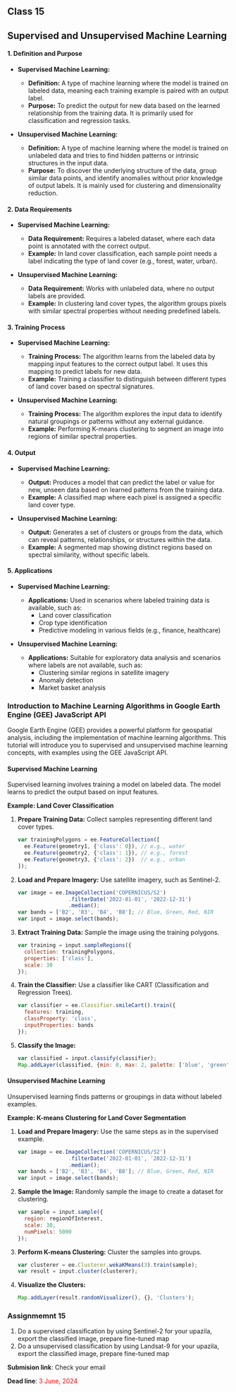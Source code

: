 ## Class 15

## Supervised and Unsupervised Machine Learning



#### 1. Definition and Purpose

- **Supervised Machine Learning:**
  - **Definition:** A type of machine learning where the model is trained on labeled data, meaning each training example is paired with an output label.
  - **Purpose:** To predict the output for new data based on the learned relationship from the training data. It is primarily used for classification and regression tasks.
  
- **Unsupervised Machine Learning:**
  - **Definition:** A type of machine learning where the model is trained on unlabeled data and tries to find hidden patterns or intrinsic structures in the input data.
  - **Purpose:** To discover the underlying structure of the data, group similar data points, and identify anomalies without prior knowledge of output labels. It is mainly used for clustering and dimensionality reduction.

#### 2. Data Requirements

- **Supervised Machine Learning:**
  - **Data Requirement:** Requires a labeled dataset, where each data point is annotated with the correct output.
  - **Example:** In land cover classification, each sample point needs a label indicating the type of land cover (e.g., forest, water, urban).

- **Unsupervised Machine Learning:**
  - **Data Requirement:** Works with unlabeled data, where no output labels are provided.
  - **Example:** In clustering land cover types, the algorithm groups pixels with similar spectral properties without needing predefined labels.

#### 3. Training Process

- **Supervised Machine Learning:**
  - **Training Process:** The algorithm learns from the labeled data by mapping input features to the correct output label. It uses this mapping to predict labels for new data.
  - **Example:** Training a classifier to distinguish between different types of land cover based on spectral signatures.

- **Unsupervised Machine Learning:**
  - **Training Process:** The algorithm explores the input data to identify natural groupings or patterns without any external guidance.
  - **Example:** Performing K-means clustering to segment an image into regions of similar spectral properties.

#### 4. Output

- **Supervised Machine Learning:**
  - **Output:** Produces a model that can predict the label or value for new, unseen data based on learned patterns from the training data.
  - **Example:** A classified map where each pixel is assigned a specific land cover type.

- **Unsupervised Machine Learning:**
  - **Output:** Generates a set of clusters or groups from the data, which can reveal patterns, relationships, or structures within the data.
  - **Example:** A segmented map showing distinct regions based on spectral similarity, without specific labels.

#### 5. Applications

- **Supervised Machine Learning:**
  - **Applications:** Used in scenarios where labeled training data is available, such as:
    - Land cover classification
    - Crop type identification
    - Predictive modeling in various fields (e.g., finance, healthcare)

- **Unsupervised Machine Learning:**
  - **Applications:** Suitable for exploratory data analysis and scenarios where labels are not available, such as:
    - Clustering similar regions in satellite imagery
    - Anomaly detection
    - Market basket analysis



### Introduction to Machine Learning Algorithms in Google Earth Engine (GEE) JavaScript API

Google Earth Engine (GEE) provides a powerful platform for geospatial analysis, including the implementation of machine learning algorithms. This tutorial will introduce you to supervised and unsupervised machine learning concepts, with examples using the GEE JavaScript API.

#### Supervised Machine Learning

Supervised learning involves training a model on labeled data. The model learns to predict the output based on input features.

**Example: Land Cover Classification**

1. **Prepare Training Data:**
   Collect samples representing different land cover types.

   ```javascript
   var trainingPolygons = ee.FeatureCollection([
     ee.Feature(geometry1, {'class': 0}), // e.g., water
     ee.Feature(geometry2, {'class': 1}), // e.g., forest
     ee.Feature(geometry3, {'class': 2})  // e.g., urban
   ]);
   ```

2. **Load and Prepare Imagery:**
   Use satellite imagery, such as Sentinel-2.

   ```javascript
   var image = ee.ImageCollection('COPERNICUS/S2')
                   .filterDate('2022-01-01', '2022-12-31')
                   .median();
   var bands = ['B2', 'B3', 'B4', 'B8']; // Blue, Green, Red, NIR
   var input = image.select(bands);
   ```

3. **Extract Training Data:**
   Sample the image using the training polygons.

   ```javascript
   var training = input.sampleRegions({
     collection: trainingPolygons,
     properties: ['class'],
     scale: 30
   });
   ```

4. **Train the Classifier:**
   Use a classifier like CART (Classification and Regression Trees).

   ```javascript
   var classifier = ee.Classifier.smileCart().train({
     features: training,
     classProperty: 'class',
     inputProperties: bands
   });
   ```

5. **Classify the Image:**

   ```javascript
   var classified = input.classify(classifier);
   Map.addLayer(classified, {min: 0, max: 2, palette: ['blue', 'green', 'red']}, 'Land Cover');
   ```

#### Unsupervised Machine Learning

Unsupervised learning finds patterns or groupings in data without labeled examples.

**Example: K-means Clustering for Land Cover Segmentation**

1. **Load and Prepare Imagery:**
   Use the same steps as in the supervised example.

   ```javascript
   var image = ee.ImageCollection('COPERNICUS/S2')
                   .filterDate('2022-01-01', '2022-12-31')
                   .median();
   var bands = ['B2', 'B3', 'B4', 'B8']; // Blue, Green, Red, NIR
   var input = image.select(bands);
   ```

2. **Sample the Image:**
   Randomly sample the image to create a dataset for clustering.

   ```javascript
   var sample = input.sample({
     region: regionOfInterest,
     scale: 30,
     numPixels: 5000
   });
   ```

3. **Perform K-means Clustering:**
   Cluster the samples into groups.

   ```javascript
   var clusterer = ee.Clusterer.wekaKMeans(3).train(sample);
   var result = input.cluster(clusterer);
   ```

4. **Visualize the Clusters:**

   ```javascript
   Map.addLayer(result.randomVisualizer(), {}, 'Clusters');
   ```

### **Assignmemnt 15**
1. Do a supervised classification by using Sentinel-2 for your upazila, export the classified image, prepare fine-tuned map 
2. Do a unsupervised classification by using Landsat-9 for your upazila, export the classified image, prepare fine-tuned map 

**Submision link**: Check your email

**Dead line**: <span style="color: red;"> 3 June, 2024 </span>